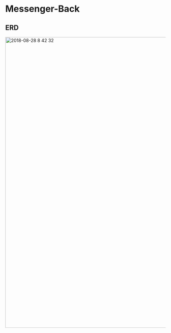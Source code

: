 # Messenger-Back

## ERD
<img width="915" alt="2018-08-28 8 42 32" src="https://user-images.githubusercontent.com/8125606/44720974-6c98b980-ab03-11e8-8253-b25f1ad985e1.png">
